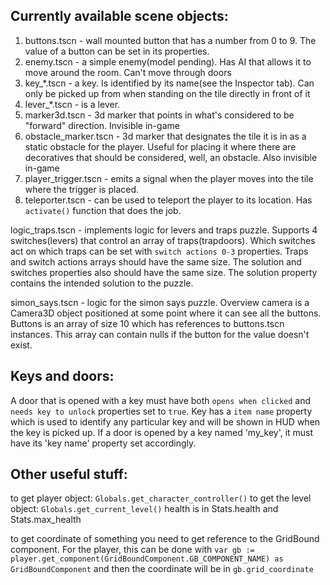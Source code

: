 ## Currently available scene objects:
1. buttons.tscn - wall mounted button that has a number from 0 to 9. The value of a button can be set in its properties.
2. enemy.tscn - a simple enemy(model pending). Has AI that allows it to move around the room. Can't move through doors
3. key_*.tscn - a key. Is identified by its name(see the Inspector tab). Can only be picked up from when standing on the tile directly in front of it
4. lever_*.tscn - is a lever.
5. marker3d.tscn - 3d marker that points in what's considered to be "forward" direction. Invisible in-game
6. obstacle_marker.tscn - 3d marker that designates the tile it is in as a static obstacle for the player. Useful for placing it where there are
decoratives that should be considered, well, an obstacle. Also invisible in-game
7. player_trigger.tscn - emits a signal when the player moves into the tile where the trigger is placed.
8. teleporter.tscn - can be used to teleport the player to its location. Has `activate()` function that does the job.

logic_traps.tscn - implements logic for levers and traps puzzle. Supports 4 switches(levers) that control an array of traps(trapdoors). Which switches act on which traps can be set with `switch actions 0-3` properties. Traps and switch actions arrays should have the same size. The solution and switches properties also should have the same size. The solution property contains the intended solution to the puzzle.

simon_says.tscn - logic for the simon says puzzle. Overview camera is a Camera3D object positioned at some point where it can see all the buttons. Buttons is an array of size 10 which has references to buttons.tscn instances. This array can contain nulls if the button for the value doesn't exist.

## Keys and doors:
A door that is opened with a key must have both `opens when clicked` and `needs key to unlock` properties set to `true`. Key has a `item name` property which is used to identify any particular key and will be shown in HUD when the key is picked up. If a door is opened by a key named 'my_key', it must have its 'key name' property set accordingly. 


## Other useful stuff:
to get player object: `Globals.get_character_controller()`
to get the level object: `Globals.get_current_level()`
health is in Stats.health and Stats.max_health

to get coordinate of something you need to get reference to the GridBound component. For the player, this can be done with
`var gb := player.get_component(GridBoundComponent.GB_COMPONENT_NAME) as GridBoundComponent`
and then the coordinate will be in `gb.grid_coordinate`